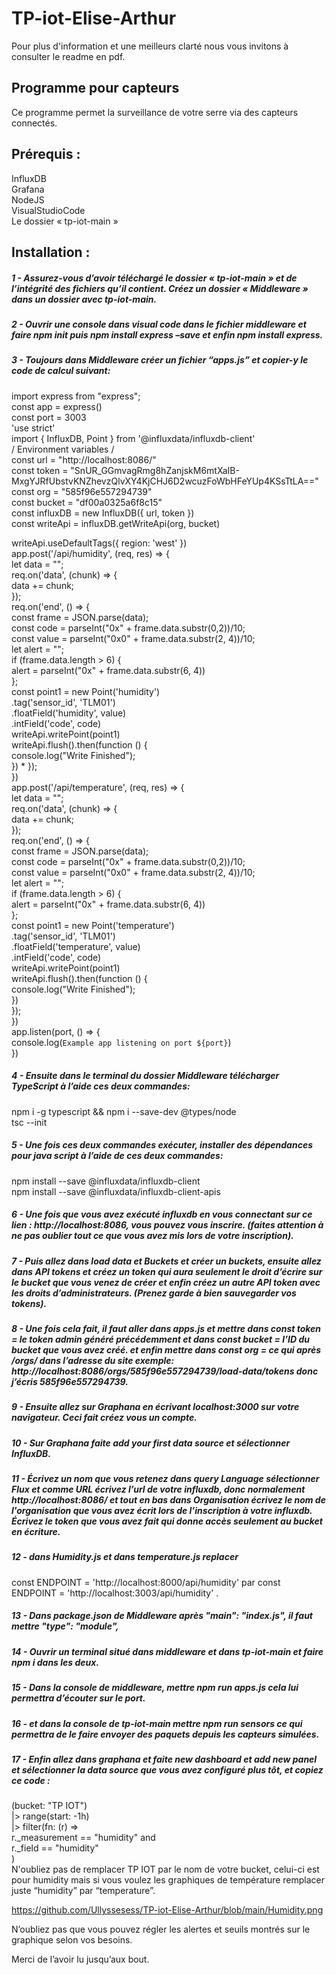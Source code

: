 # TP-iot-Elise-Arthur  

Pour plus d'information et une meilleurs clarté nous vous invitons à consulter le readme en pdf.  

## Programme pour capteurs  


Ce programme permet la surveillance de votre serre via des capteurs connectés.  

## Prérequis :  
InfluxDB   
Grafana  
NodeJS   
VisualStudioCode   
Le dossier « tp-iot-main »  

## Installation :  

##### 1 - Assurez-vous d’avoir téléchargé le dossier « tp-iot-main » et de l’intégrité des fichiers qu’il contient. Créez un dossier « Middleware »  dans un dossier avec tp-iot-main.  
##### 2 - Ouvrir une console dans visual code dans le fichier middleware et faire npm init puis npm install express –save et enfin npm install express.  
##### 3 - Toujours dans Middleware créer un fichier “apps.js” et copier-y le code de calcul suivant:
  
import express from "express";  
const app = express()  
const port = 3003  
'use strict'  
  import { InfluxDB, Point } from '@influxdata/influxdb-client'  
  / Environment variables /  
  const url = "http://localhost:8086/"  
  const token = "SnUR_GGmvagRmg8hZanjskM6mtXaIB-MxgYJRfUbstvKNZhevzQlvXY4KjCHJ6D2wcuzFoWbHFeYUp4KSsTtLA=="  
  const org = "585f96e557294739"  
  const bucket = "df00a0325a6f8c15"  
  const influxDB = new InfluxDB({ url, token })  
  const writeApi = influxDB.getWriteApi(org, bucket)  
  
 writeApi.useDefaultTags({ region: 'west' })  
app.post('/api/humidity', (req, res) => {  
    let data = "";  
    req.on('data', (chunk) => {  
        data += chunk;  
      });  
      req.on('end', () => {  
          const frame = JSON.parse(data);  
          const code = parseInt("0x" + frame.data.substr(0,2))/10;  
          const value = parseInt("0x0" + frame.data.substr(2, 4))/10;  
          let alert = "";  
          if (frame.data.length > 6) {  
              alert = parseInt("0x" + frame.data.substr(6, 4))  
          };  
          const point1 = new Point('humidity')  
            .tag('sensor_id', 'TLM01')  
            .floatField('humidity', value)  
            .intField('code', code)  
            writeApi.writePoint(point1)  
            writeApi.flush().then(function () {  
                console.log("Write Finished");  
              }) * 
      });  
})  
app.post('/api/temperature', (req, res) => {  
    let data = "";  
    req.on('data', (chunk) => {  
        data += chunk;  
      });   
      req.on('end', () => {  
          const frame = JSON.parse(data);  
          const code = parseInt("0x" + frame.data.substr(0,2))/10;  
          const value = parseInt("0x0" + frame.data.substr(2, 4))/10;  
          let alert = "";  
          if (frame.data.length > 6) {  
              alert = parseInt("0x" + frame.data.substr(6, 4))  
          };   
          const point1 = new Point('temperature')  
            .tag('sensor_id', 'TLM01')  
            .floatField('temperature', value)  
            .intField('code', code)  
            writeApi.writePoint(point1)  
            writeApi.flush().then(function () {  
                console.log("Write Finished");  
              })  
      });  
  })  
app.listen(port, () => {  
  console.log(`Example app listening on port ${port}`)  
})  
  
##### 4 - Ensuite dans le terminal du dossier Middleware télécharger TypeScript à l’aide ces deux commandes:  
npm i -g typescript && npm i --save-dev @types/node   
tsc --init  
##### 5 - Une fois ces deux commandes exécuter, installer des dépendances pour java script à l’aide de ces deux commandes:  
npm install --save @influxdata/influxdb-client  
npm install --save @influxdata/influxdb-client-apis  
  
##### 6 - Une fois que vous avez exécuté influxdb en vous connectant sur ce lien : http://localhost:8086, vous pouvez vous inscrire. (faites attention à ne pas oublier tout ce que vous avez mis lors de votre inscription).  
  
##### 7 - Puis allez dans load data et Buckets et créer un buckets, ensuite allez dans API tokens et créez un token qui aura seulement le droit d’écrire sur le bucket que vous venez de créer et enfin créez un autre API token avec les droits d’administrateurs. (Prenez garde à bien sauvegarder vos tokens).  
  
##### 8 - Une fois cela fait, il faut aller dans apps.js et mettre dans const token = le token admin généré précédemment et dans const bucket = l’ID du bucket que vous avez créé. et enfin mettre dans const org = ce qui après /orgs/ dans l’adresse du site exemple: http://localhost:8086/orgs/585f96e557294739/load-data/tokens donc j’écris 585f96e557294739.  

##### 9 - Ensuite allez sur Graphana en écrivant localhost:3000 sur votre navigateur. Ceci fait créez vous un compte.  
 
##### 10 - Sur Graphana faite add your first data source et sélectionner InfluxDB.   

##### 11 - Écrivez un nom que vous retenez dans query Language sélectionner Flux et comme URL écrivez l’url de votre influxdb, donc normalement http://localhost:8086/ et tout en bas dans Organisation écrivez le nom de l'organisation que vous avez écrit lors de l’inscription à votre influxdb. Écrivez le token que vous avez fait qui donne accès seulement au bucket en écriture.  
  
##### 12 - dans Humidity.js et dans temperature.js replacer 
const ENDPOINT = 'http://localhost:8000/api/humidity' par const ENDPOINT = 'http://localhost:3003/api/humidity' .  
    
##### 13 - Dans package.json de Middleware après  "main": "index.js", il faut mettre "type": "module",    
  
##### 14 - Ouvrir un terminal situé dans middleware et dans tp-iot-main et faire npm i dans les deux.  
  
##### 15 - Dans la console de middleware, mettre npm run apps.js cela lui permettra d’écouter sur le port.  
  
##### 16 - et dans la console de tp-iot-main mettre npm run sensors ce qui permettra de le faire envoyer des paquets depuis les capteurs simulées.  
  
##### 17 - Enfin allez dans graphana et faite new dashboard et add new panel et sélectionner la data source que vous avez configuré plus tôt, et copiez ce code :  
(bucket: "TP IOT")  
  |> range(start: -1h)  
  |> filter(fn: (r) =>  
    r._measurement == "humidity" and  
    r._field == "humidity"  
  )   
 N'oubliez pas de remplacer TP IOT par le nom de votre bucket, celui-ci est pour humidity mais si vous voulez les graphiques de température remplacer juste “humidity” par “temperature”.  
  
https://github.com/Ullyssesess/TP-iot-Elise-Arthur/blob/main/Humidity.png  
  
N’oubliez pas que vous pouvez régler les alertes et seuils montrés sur le graphique selon vos besoins.  
  
Merci de l’avoir lu jusqu’aux bout.  
  
